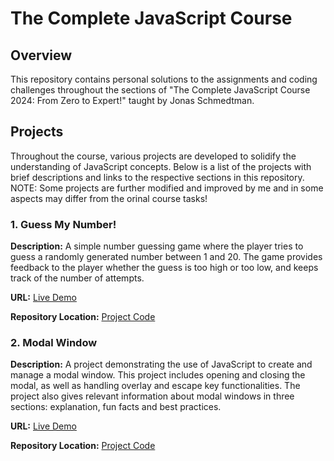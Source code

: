 # The Complete JavaScript Course

## Overview 

This repository contains personal solutions to the assignments and coding challenges throughout the sections of "The Complete JavaScript Course 2024: From Zero to Expert!" taught by Jonas Schmedtman.

## Projects

Throughout the course, various projects are developed to solidify the understanding of JavaScript concepts. Below is a list of the projects with brief descriptions and links to the respective sections in this repository. 
NOTE: Some projects are further modified and improved by me and in some aspects may differ from the orinal course tasks!

### 1. Guess My Number!

**Description:** A simple number guessing game where the player tries to guess a randomly generated number between 1 and 20. The game provides feedback to the player whether the guess is too high or too low, and keeps track of the number of attempts.

**URL:** [Live Demo](https://st-atanasov-guess-my-number.vercel.app)

**Repository Location:** [Project Code](https://github.com/CoolShadow1/The_Complete_JavaScript_Course/tree/main/05.%20DOM%20and%20Events%20Fundamentals/Projects/%231%20Guess%20My%20Number)

### 2. Modal Window

**Description:** A project demonstrating the use of JavaScript to create and manage a modal window. This project includes opening and closing the modal, as well as handling overlay and escape key functionalities. The project also gives relevant information about modal windows in three sections: explanation, fun facts and best practices.

**URL:** [Live Demo](https://modal-windows.vercel.app/)

**Repository Location:** [Project Code](https://github.com/CoolShadow1/The_Complete_JavaScript_Course/tree/main/05.%20DOM%20and%20Events%20Fundamentals/Projects/%232%20Modal%20Windows)
<!--
### 3. Pig Game

**Description:** An interactive two-player dice game where players take turns to roll a dice. Players can hold their score or risk rolling again to accumulate points, but rolling a one loses the turn and points for that round.

**URL:** [Live Demo](#)

**Repository Location:** [Project Code](#)

### 4. Bankist

**Description:** A simplified online banking application that includes functionalities such as login, money transfers, loan requests, and account closures. This project emphasizes DOM manipulation and event handling.

**URL:** [Live Demo](#)

**Repository Location:** [Project Code](#)

### 5. Mapty

**Description:** A location-based application that allows users to log their workouts with details such as type, distance, duration, and coordinates. It integrates the use of the Geolocation API and local storage.

**URL:** [Live Demo](#)

**Repository Location:** [Project Code](#)

### 6. Forkify

**Description:** A recipe application where users can search for recipes, view recipe details, and save favorite recipes. This project involves working with third-party APIs to fetch and display recipe data dynamically.

**URL:** [Live Demo](#)

**Repository Location:** [Project Code](#)

### 7. Bankist Website

**Description:** A modern, responsive website for a fictional bank, showcasing HTML, CSS, and JavaScript to create interactive and visually appealing web pages. This project covers advanced CSS techniques and JavaScript for UI interactions.

**URL:** [Live Demo](#)

**Repository Location:** [Project Code](#)

## Usage

To view or use any of the projects, navigate to the respective project directory using the links provided above. Each project folder contains a detailed README file with instructions on how to run and explore the project.

## Acknowledgments

This repository is based on the coursework and teachings of Jonas Schmedtman in "The Complete JavaScript Course 2024: From Zero to Expert!".
-->
